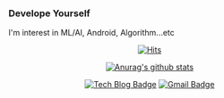 ### Develope Yourself

I'm interest in ML/AI, Android, Algorithm...etc


<!--
**hsoh0306/hsoh0306** is a ✨ _special_ ✨ repository because its `README.md` (this file) appears on your GitHub profile.

Here are some ideas to get you started:

- 🔭 I’m currently working on ...
- 🌱 I’m currently learning ...
- 👯 I’m looking to collaborate on ...
- 🤔 I’m looking for help with ...
- 💬 Ask me about ...
- 📫 How to reach me: ...
- 😄 Pronouns: ...
- ⚡ Fun fact: ...
-->

<div align=center>
 
 [![Hits](https://hits.seeyoufarm.com/api/count/incr/badge.svg?url=https%3A%2F%2Fgithub.com%2Fhsoh0306%2F&count_bg=%23AA0E0E&title_bg=%23555555&icon=&icon_color=%23E6C5C5&title=hits&edge_flat=false)](https://hits.seeyoufarm.com)

</div>
<div align=center>
 
 [![Anurag's github stats](https://github-readme-stats.vercel.app/api?username=hsoh0306)](https://github.com/anuraghazra/github-readme-stats)

</div>
<div align=center> 
 
 [![Tech Blog Badge](http://img.shields.io/badge/-Tech%20blog-black?style=flat-square&logo=github&link=https://hsoh0306.github.io/)](https://hsoh0306.github.io/)
 [![Gmail Badge](https://img.shields.io/badge/Gmail-d14836?style=flat-square&logo=Gmail&logoColor=white&link=mailto:dhgudtjr0306@gmail.com)](mailto:dhgudtjr0306@gmail.com)

</div>


